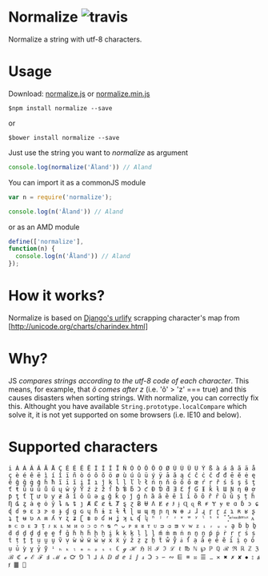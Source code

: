 # Normalize ![travis](https://travis-ci.org/tehsis/normalize.svg?branch=master)

Normalize a string with utf-8 characters.

# Usage

Download: [normalize.js](https://github.com/tehsis/normalize/blob/master/normalize.js) or [normalize.min.js](https://github.com/tehsis/normalize/blob/master/normalize.min.js)

```
$npm install normalize --save
```

or

```
$bower install normalize --save
```

Just use the string you want to *normalize* as argument

```javascript
console.log(normalize('Åland')) // Aland
```

You can import it as a commonJS module

```javascript
var n = require('normalize');

console.log(n('Åland')) // Aland
```

or as an AMD module

```javascript
define(['normalize'],
function(n) {
  console.log(n('Åland')) // Aland
});
```

# How it works?

Normalize is based on [Django's urlify](https://github.com/django/django/blob/master/django/contrib/admin/static/admin/js/urlify.js#L122) scrapping character's map from [http://unicode.org/charts/charindex.html]

# Why?

JS _compares strings according to the utf-8 code of each character_. This means, for example, that *õ comes after z* (i.e. 'õ' > 'z' === true)
and this causes disasters when sorting strings. With normalize, you can correctly fix this.
Althought you have available `String.prototype.localCompare` which solve it, it is not yet supported on some browsers (i.e. IE10 and below).

# Supported characters

```
i À Á Â Ã Ä Å Ç È É Ê Ë Ì Í Î Ï Ñ Ò Ó Ô Õ Ö Ø Ù Ú Û Ü Ý ß à á â ã ä å ç è é ê ë ì í î ï ñ ò ó ô õ ö ø ù ú û ü ý ÿ ā ă ą ć ĉ ċ č ď đ ē ĕ ė ę ě ĝ ğ ġ ģ ĥ ħ ĩ ī ĭ į İ ı ĵ ķ ĺ ļ ľ ŀ ł ń ņ ň ō ŏ ő œ ŕ ŗ ř ś ŝ ş š ţ ť ŧ ũ ū ŭ ů ű ų ŵ ŷ Ÿ ź ż ž ſ ƀ Ɓ ƃ Ɔ ƈ Ɖ Ɗ ƌ Ǝ Ɛ ƒ Ɠ Ɨ ƙ ƚ Ɯ Ɲ ƞ Ɵ ơ ƥ ƫ ƭ Ʈ ư Ʋ ƴ ƶ ǎ ǐ ǒ ǔ ǝ ǥ ǧ ǩ ǫ ǰ ǵ ǹ ȁ ȃ ȅ ȇ ȉ ȋ ȍ ȏ ȑ ȓ ȕ ȗ ș ț ȟ Ƞ ȡ ȥ ȧ ȩ ȯ ȳ ȴ ȵ ȶ ȷ Ⱥ Ȼ ȼ Ƚ Ⱦ ȿ ɀ Ƀ Ʉ Ʌ Ɇ ɇ Ɉ ɉ Ɋ ɋ Ɍ ɍ Ɏ ɏ ɐ ɑ ɓ ɔ ɕ ɖ ɗ ɘ ɛ ɜ ɝ ɞ ɟ ɠ ɡ ɢ ɥ ɦ ɨ ɪ ɫ ɬ ɭ ɯ ɰ ɱ ɲ ɳ ɴ ɵ ɹ ɺ ɻ ɼ ɽ ɾ ɿ ʀ ʁ ʂ ʇ ʈ ʉ ʋ ʌ ʍ ʎ ʏ ʐ ʑ ʗ ʙ ʚ ʛ ʜ ʝ ʞ ʟ ʠ ʮ ʰ ʲ ʳ ʴ ʶ ʷ ʸ ˡ ˢ ˣ ̌ ̽ ͓ ͣ ͤ ͥ ͦ ͧ ͨ ͩ ͪ ͫ ͬ ͭ ͮ ͯ ᴀ ᴃ ᴄ ᴅ ᴇ ᴈ ᴉ ᴊ ᴋ ᴌ ᴍ ᴎ ᴏ ᴐ ᴑ ᴒ ᴓ ᴖ ᴗ ᴘ ᴙ ᴚ ᴛ ᴜ ᴝ ᴞ ᴟ ᴠ ᴡ ᴢ ᵢ ᵣ ᵤ ᵥ ḁ ḃ ḅ ḇ ḋ ḍ ḏ ḑ ḓ ḙ ḛ ḟ ḡ ḣ ḥ ḧ ḩ ḫ ḭ ḱ ḳ ḵ ḷ ḻ ḽ ḿ ṁ ṃ ṅ ṇ ṉ ṋ ṕ ṗ ṙ ṛ ṟ ṡ ṣ ṫ ṭ ṯ ṱ ṳ ṵ ṷ ṽ ṿ ẁ ẃ ẅ ẇ ẉ ẋ ẍ ẏ ẑ ẓ ẕ ẖ ẗ ẘ ẙ ẚ ẛ ạ ả ẹ ẻ ẽ ỉ ị ọ ỏ ụ ủ ỳ ỵ ỷ ỹ ⁱ ₕ ₖ ₗ ₘ ₙ ₚ ₛ ₜ ℂ ℊ ℋ ℌ ℍ ℐ ℑ ℒ ℓ ℔ ℕ ℘ ℙ ℚ ℛ ℜ ℝ ℤ ℨ ℬ ℭ ℯ ℰ ℱ Ⅎ ℳ ℴ ℺ ⅁ ⅂ ⅃ ⅄ ⅅ ⅆ ⅇ ⅈ ⅉ ⅎ Ↄ ↄ ∽ ∾ ⋿ ⌧ ☒ ☰ ⚊ ✕ ✖ ✗ ✘ ⦁ ⦂ ⱥ ⱦ ䷀ 
```
